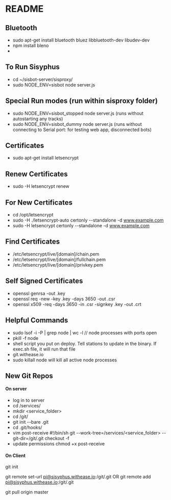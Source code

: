 # README

## Bluetooth
- sudo apt-get install bluetooth bluez libbluetooth-dev libudev-dev
- npm install bleno
-

## To Run Sisyphus

- cd ~/sisbot-server/sisproxy/
- sudo NODE_ENV=sisbot node server.js

## Special Run modes (run within sisproxy folder)

- sudo NODE_ENV=sisbot_stopped node server.js   (runs without autostarting any tracks)
- sudo NODE_ENV=sisbot_dummy node server.js   (runs without connecting to Serial port: for testing web app, disconnected bots)

## Certificates

- sudo apt-get install letsencrypt

## Renew Certificates

- sudo -H letsencrypt renew

## For New Certificates

- cd /opt/letsencrypt
- sudo -H ./letsencrypt-auto certonly --standalone -d www.example.com
- sudo -H letsencrypt certonly --standalone -d www.example.com

## Find Certificates

- /etc/letsencrypt/live/[domain]/chain.pem
- /etc/letsencrypt/live/[domain]/fullchain.pem
- /etc/letsencrypt/live/[domain]/privkey.pem

## Self Signed Certificates
- openssl genrsa -out <name>.key
- openssl req -new -key <name>.key -days 3650 -out <name>.csr
- openssl x509 -req -days 3650 -in <name>.csr -signkey <name>.key -out <name>.crt

## Helpful Commands
- sudo lsof -i -P | grep node | wc -l // node processes with ports open
- pkill -f node
- shell script you put on deploy. Tell stations to update in the binary. If exec.sh file, it will run that file
- git.withease.io
- sudo killall node will kill all active node processes

## New Git Repos

#### On server
- log in to server
- cd /services/
- mkdir <service_folder>
- cd /git/
- git init --bare <reponame>.git
- cd <reponame>.git/hooks/
- vim post-receive
#!/bin/sh
git --work-tree=/services/<service_folder> --git-dir=/git/<reponame>.git checkout -f
- update permissions
	chmod +x post-receive

#### On Client
git init

git remote set-url <servername> pi@sisyphus.withease.io:/git/<reponame>.git
OR
git remote add <servername> pi@sisyphus.withease.io:/git/<reponame>.git

git pull origin master
